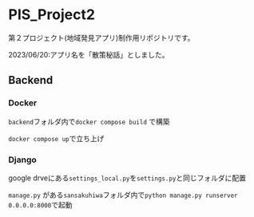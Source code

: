 # PIS_Project2
第２プロジェクト(地域発見アプリ)制作用リポジトリです。

2023/06/20:アプリ名を「散策秘話」としました。

## Backend

### Docker

`backend`フォルダ内で`docker compose build` で構築

`docker compose up`で立ち上げ

### Django

google drveにある`settings_local.py`を`settings.py`と同じフォルダに配置

`manage.py` がある`sansakuhiwa`フォルダ内で`python manage.py runserver 0.0.0.0:8000`で起動